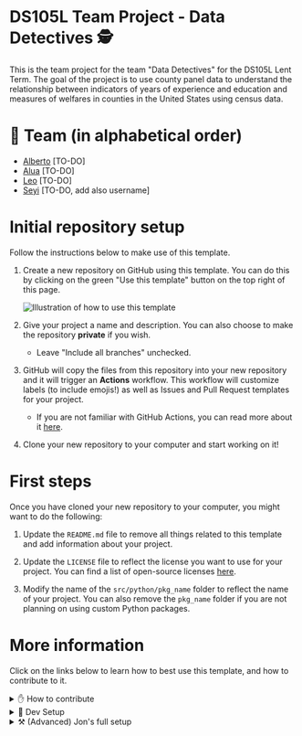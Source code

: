 
# DS105L Team Project - Data Detectives 🕵

This is the team project for the team "Data Detectives" for the DS105L Lent Term. The goal of the project is to use county panel data to understand the relationship between indicators of years of experience and education and measures of welfares in counties in the United States using census data.

# 👥 **Team** (in alphabetical order)

- [Alberto](https://github.com/amartino1-lse) [TO-DO]
- [Alua](https://github.com/atelemtayeva) [TO-DO]
- [Leo](https://github.com/leomassoc) [TO-DO]
- [Seyi](https://github.com/seyiojolse) [TO-DO, add also username]

# Initial repository setup

Follow the instructions below to make use of this template.

1. Create a new repository on GitHub using this template. You can do this by clicking on the green "Use this template" button on the top right of this page. 

    ![Illustration of how to use this template](https://user-images.githubusercontent.com/896254/224554953-9819f73a-fdd1-4045-a183-dfa7d3601121.png)

2. Give your project a name and description. You can also choose to make the repository **private** if you wish. 
    - Leave "Include all branches" unchecked.

3. GitHub will copy the files from this repository into your new repository and it will trigger an **Actions** workflow. This workflow will customize labels (to include emojis!) as well as Issues and Pull Request templates for your project.
    - If you are not familiar with GitHub Actions, you can read more about it [here](https://docs.github.com/en/actions).

4. Clone your new repository to your computer and start working on it!

# First steps

Once you have cloned your new repository to your computer, you might want to do the following:

1. Update the `README.md` file to remove all things related to this template and add information about your project.

2. Update the `LICENSE` file to reflect the license you want to use for your project. You can find a list of open-source licenses [here](https://choosealicense.com/).

3. Modify the name of the `src/python/pkg_name` folder to reflect the name of your project. You can also remove the `pkg_name` folder if you are not planning on using custom Python packages.

# More information

Click on the links below to learn how to best use this template, and how to contribute to it.

<details><summary>✋ How to contribute</summary>

## ✋ How to contribute

If you want to propose changes to the template, follow the steps below:

1. Set up your environment by following the instructions in the [Dev Setup](#dev-setup) section.
2. Create a new branch from `develop` and give it a meaningful name. Best practices involve using the following format: `<your-username>/<issue-number>-<short-description>`. For example, if you are working on issue #3, you could name your branch `jonjoncardoso/3-update-github-action`. Remember the [GitFlow](https://www.atlassian.com/git/tutorials/comparing-workflows/gitflow-workflow) workflow!
3. Make your changes and commit them to your branch. Remember to commit often and to write meaningful commit messages. If you are working on a specific issue, you can use the following format: `<gitmoji> #<issue-number> <commit-message>`. For example, if you are working on issue #3, you could write `📝 #3 Update GitHub Action`. 
    - To add emojis on Windows, just type `Win + .` and then select the emoji you want. On Mac, it's the world symbol `⌘ + Ctrl + Space`.
    - You can find a list of gitmojis [here](https://gitmoji.dev/). If you are not sure what to write, you can use `📝` for documentation, `🐛` for bug fixes, `🌟` for new features, and `♻️` for refactoring. You can also use `🔧` for general changes. If you are not sure, just ask! 
4. When you are done, push all your commits and then open a [pull request](https://docs.github.com/en/github/collaborating-with-issues-and-pull-requests/creating-a-pull-request) to merge your branch into `develop`. You can do this by clicking on the "Compare & pull request" button on GitHub. Make sure to add a meaningful title and description to your pull request. If you are working on a specific issue, you can use the following format: `#<issue-number> <pull-request-title>`. For example, if you are working on issue #3, you could write `#3 Update GitHub Action`. Mark @jonjoncardoso as a reviewer.

</details>

<details><summary>🧰 Dev Setup</summary>

## 🧰 Dev Setup

### 🐍 The Python setup

1. Install [Python 3.9](python.org) or higher on your computer.
2. Install [anaconda](https://www.anaconda.com/products/individual) or [miniconda](https://docs.conda.io/en/latest/miniconda.html) on your computer.
3. Create a new conda environment:

    ```bash
    conda create -y -n=venv-ds-workflow python=3.10.8
    ```
4. Activate the environment and make sure you have `pip` installed inside that environment:

  ```console
  # the exact `activate` command will vary depending on your OS
  conda activate venv-ds-workflow 
  ```

💡 Remember to activate this particular `conda` environment whenever you reopen VSCode/the terminal.

10. Install required libraries

  ```console
  pip install -r requirements.txt
  ```

Now, whenever you open a Jupyter Notebook, you should see the `venv-ds-workflow` kernel available. You can also run `jupyter kernelspec list` to see all the kernels available on your computer.


### 📊 The R setup

1. Clone this repository to your computer.
2. Open a terminal and navigate to the root of this repository.
3. Ensure you have **R version 4.2.2** or higher
4. Open the R console in this same directory and install `renv` package:
```r
install.packages("renv")
```
5. Run `renv::restore()` to install all the packages needed for this project

### The Quarto setup

If using quarto is not your thing, you can just ignore this section. If you want to use quarto, follow the steps below:

1. Install [Quarto](https://quarto.org/docs/getting-started/installation.html) on your computer.
2. Run the following command to start the website locally:
    ```bash
    quarto preview . --render all --no-browser
    ```
    This will read the instructions from `_quarto.yml` and render the website locally.
5. Open your browser and navigate to `http://localhost:<port>/`. That's it!

</details>

<details> <summary>⚒️ (Advanced) Jon's full setup</summary>

## ⚒️ (Advanced) Jon's full setup

I, [@jonjoncardoso](github.com/jonjoncardoso), like to use R on VSCode (WSL Ubuntu) instead of RStudio. It is a weird setup if you come from R, but it's a good setup for when you need to switch between R and Python all the time. Feel free to just ignore this stuff but if you want to replicate my setup, just follow the steps below:

1. Install [VSCode](https://code.visualstudio.com/Download)
2. Install [WSL on Windows](https://learn.microsoft.com/en-us/windows/wsl/install)
3. Install [WSL extension on VSCode](https://marketplace.visualstudio.com/items?itemName=ms-vscode-remote.remote-wsl)
4. Open VSCode and open a new WSL window (Type `Ctrl+Shift+P` and type `WSL: New Window`)
6. Open the Ubuntu terminal on VSCode and install [R](https://cloud.r-project.org/)

**When doing R**

7. Install the [R extension on VSCode](https://marketplace.visualstudio.com/items?itemName=Ikuyadeu.r)
8. Install [Quarto](https://quarto.org/docs/getting-started/installation.html)
9. Install the [Quarto extension on VSCode](https://marketplace.visualstudio.com/items?itemName=quarto-dev.quarto-vscode)
10. When running R notebooks (either `.Rmd` or `.qmd`) manually, you will see that some plots do not render with adequate size. To fix this, follow [these instructions](https://stackoverflow.com/a/70817205/843365).

**When doing Python**

11. Install the [Python extension on VSCode](https://marketplace.visualstudio.com/items?itemName=ms-python.python)
12. Install the [Jupyter extension on VSCode](https://marketplace.visualstudio.com/items?itemName=ms-toolsai.jupyter)

I also use the following VSCode Extensions:

- [GitHub Pull Requests and Issues](https://marketplace.visualstudio.com/items?itemName=GitHub.vscode-pull-request-github)
- [GitLens](https://marketplace.visualstudio.com/items?itemName=eamodio.gitlens)
- [GitHub Copilot](https://marketplace.visualstudio.com/items?itemName=GitHub.copilot)
- [Grammarly](https://marketplace.visualstudio.com/items?itemName=znck.grammarly)

</details>

